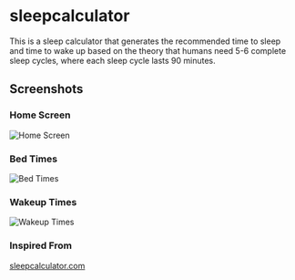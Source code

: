 
# sleepcalculator

This is a sleep calculator that generates the recommended time to sleep and time to wake up based on the theory that humans need 5-6 complete sleep cycles, 
where each sleep cycle lasts 90 minutes.


## Screenshots

### Home Screen
![Home Screen](https://drive.google.com/uc?export=view&id=1APYsK7fFTXwAuNr31tE2AXKtSFP8x-06)
### Bed Times
![Bed Times](https://drive.google.com/uc?export=view&id=13fMi3CFIgXp5JtS3nUwh9iNKTZnUyCht)
### Wakeup Times
![Wakeup Times](https://drive.google.com/uc?export=view&id=1qrEd91JsCMNBKJmg_aZelKDE5R9IMjqb)
### Inspired From
[sleepcalculator.com](https://sleepcalculator.com/)


